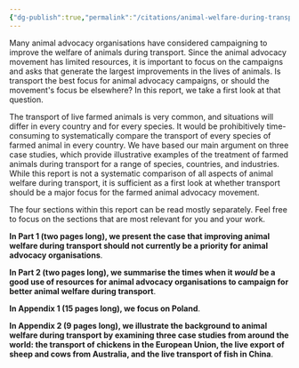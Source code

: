 ```yaml
---
{"dg-publish":true,"permalink":"/citations/animal-welfare-during-transport-a-first-look-animal-ask/","created":"2025-10-01T10:24:27.106+01:00","updated":"2025-10-01T10:53:11.536+01:00"}
---
```


Many animal advocacy organisations have considered campaigning to improve the welfare of animals during transport. Since the animal advocacy movement has limited resources, it is important to focus on the campaigns and asks that generate the largest improvements in the lives of animals. Is transport the best focus for animal advocacy campaigns, or should the movement's focus be elsewhere? In this report, we take a first look at that question.

The transport of live farmed animals is very common, and situations will differ in every country and for every species. It would be prohibitively time-consuming to systematically compare the transport of every species of farmed animal in every country. We have based our main argument on three case studies, which provide illustrative examples of the treatment of farmed animals during transport for a range of species, countries, and industries. While this report is not a systematic comparison of all aspects of animal welfare during transport, it is sufficient as a first look at whether transport should be a major focus for the farmed animal advocacy movement.

The four sections within this report can be read mostly separately. Feel free to focus on the sections that are most relevant for you and your work.

**In Part 1 (two pages long), we present the case that improving animal welfare during transport should not currently be a priority for animal advocacy organisations**.

**In Part 2 (two pages long), we summarise the times when it *would* be a good use of resources for animal advocacy organisations to campaign for better animal welfare during transport**.

**In Appendix 1 (15 pages long), we focus on Poland**.

**In Appendix 2 (9 pages long), we illustrate the background to animal welfare during transport by examining three case studies from around the world: the transport of chickens in the European Union, the live export of sheep and cows from Australia, and the live transport of fish in China**.